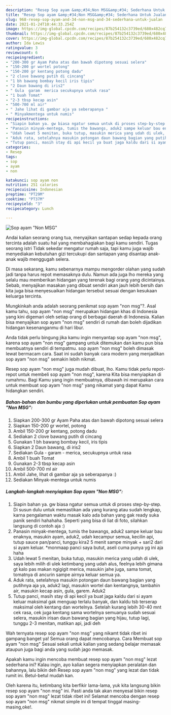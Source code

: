 ```yaml
---
description: "Resep Sop ayam &amp;#34;Non MSG&amp;#34; Sederhana Untuk Jualan"
title: "Resep Sop ayam &amp;#34;Non MSG&amp;#34; Sederhana Untuk Jualan"
slug: 968-resep-sop-ayam-and-34-non-msg-and-34-sederhana-untuk-jualan
date: 2021-01-24T10:44:33.254Z
image: https://img-global.cpcdn.com/recipes/87b254132c3739ed/680x482cq70/sop-ayam-non-msg-foto-resep-utama.jpg
thumbnail: https://img-global.cpcdn.com/recipes/87b254132c3739ed/680x482cq70/sop-ayam-non-msg-foto-resep-utama.jpg
cover: https://img-global.cpcdn.com/recipes/87b254132c3739ed/680x482cq70/sop-ayam-non-msg-foto-resep-utama.jpg
author: Ida Lewis
ratingvalue: 3
reviewcount: 6
recipeingredient:
- "200-300 gr Ayam Paha atas dan bawah dipotong sesuai selera"
- "150-200 gr wortel potong"
- "150-200 gr kentang potong dadu"
- "2 clove bawang putih di cincang"
- "1 bh bawang bombay kecil iris tipis"
- "2 Daun bawang di iris2"
- " Gula  garam  merica secukupnya untuk rasa"
- "1 buah Tomat"
- "2-3 tbsp kecap asin"
- "500-700 ml air"
- " Jahe lihat di gambar aja ya seberapanya "
- " Minyakmentega untuk numis"
recipeinstructions:
- "Siapin bahan ya. gw biasa ngatur semua untuk di proses step-by-step. Di susun dulu untuk memastikan ada yang kurang atau sudah lengkap, karna pengalaman waktu masak kalo ada bahan yang gak ready suka panik sendiri hahahaha. Seperti yang bisa di liat di foto, silahkan langsung di contoh aja :)"
- "Panasin minyak-mentega, tumis the bawangs, aduk2 sampe keluar bau enaknya, masukin ayam, aduk2, udah kecampur semua, kecilin api, tutup sauce pan/panci, tunggu kira2 5 menit sampe minyak + sari2 dari si ayam keluar. *monmaap panci saya butut, aseli cuma punya yg ini aja haha"
- "Udah lewat 5 menitan, buka tutup, masukin merica yang udah di ulek, saya lebih milih di ulek ketimbang yang udah alus, feelnya lebih gimana gt kalo pas makan ngigigit merica, masukin jahe juga, sama tomat, tomatnya di ancurin sampe airnya keluar semua ya."
- "Aduk rata, setelahnya masukin potongan daun bawang bagian yang putihnya aja ya, aduk2 lagi, masukin wortel dan kentangnya, tambahin air, masukin kecap asin, gula, garem. Aduk2"
- "Tutup panci, masih stay di api kecil ya buat jaga kaldu dari si ayam keluar maksimal gak menguap terlalu banyak, dan kaldu tsb terserap maksimal oleh kentang dan wortelnya. Setelah kurang lebih 30-40 mnt cek rasa, cek juga kentang sama wortelnya semuanya sudah sesuai selera, masukin irisan daun bawang bagian yang hijau, tutup lagi, tunggu 2-3 menitan, matikan api, jadi deh"
categories:
- Resep
tags:
- sop
- ayam
- non

katakunci: sop ayam non 
nutrition: 251 calories
recipecuisine: Indonesian
preptime: "PT29M"
cooktime: "PT37M"
recipeyield: "3"
recipecategory: Lunch

---
```



![Sop ayam &#34;Non MSG&#34;](https://img-global.cpcdn.com/recipes/87b254132c3739ed/680x482cq70/sop-ayam-non-msg-foto-resep-utama.jpg)

Andai kalian seorang orang tua, menyajikan santapan sedap kepada orang tercinta adalah suatu hal yang membahagiakan bagi kamu sendiri. Tugas seorang istri Tidak sekedar mengatur rumah saja, tapi kamu juga wajib menyediakan kebutuhan gizi tercukupi dan santapan yang disantap anak-anak wajib menggugah selera.

Di masa  sekarang, kamu sebenarnya mampu mengorder olahan yang sudah jadi tanpa harus repot memasaknya dulu. Namun ada juga lho mereka yang selalu mau memberikan hidangan yang terenak bagi orang yang dicintainya. Sebab, menyajikan masakan yang dibuat sendiri akan jauh lebih bersih dan kita juga bisa menyesuaikan hidangan tersebut sesuai dengan kesukaan keluarga tercinta. 



Mungkinkah anda adalah seorang penikmat sop ayam &#34;non msg&#34;?. Asal kamu tahu, sop ayam &#34;non msg&#34; merupakan hidangan khas di Indonesia yang kini digemari oleh setiap orang di berbagai daerah di Indonesia. Kalian bisa menyajikan sop ayam &#34;non msg&#34; sendiri di rumah dan boleh dijadikan hidangan kesenanganmu di hari libur.

Anda tidak perlu bingung jika kamu ingin menyantap sop ayam &#34;non msg&#34;, karena sop ayam &#34;non msg&#34; gampang untuk ditemukan dan kamu pun bisa membuatnya sendiri di tempatmu. sop ayam &#34;non msg&#34; boleh dimasak lewat bermacam cara. Saat ini sudah banyak cara modern yang menjadikan sop ayam &#34;non msg&#34; semakin lebih nikmat.

Resep sop ayam &#34;non msg&#34; juga mudah dibuat, lho. Kamu tidak perlu repot-repot untuk membeli sop ayam &#34;non msg&#34;, karena Kita bisa menyiapkan di rumahmu. Bagi Kamu yang ingin membuatnya, dibawah ini merupakan cara untuk membuat sop ayam &#34;non msg&#34; yang nikamat yang dapat Kamu hidangkan sendiri.

<!--inarticleads1-->

##### Bahan-bahan dan bumbu yang diperlukan untuk pembuatan Sop ayam &#34;Non MSG&#34;:

1. Siapkan 200-300 gr Ayam Paha atas dan bawah dipotong sesuai selera
1. Siapkan 150-200 gr wortel, potong
1. Ambil 150-200 gr kentang, potong dadu
1. Sediakan 2 clove bawang putih di cincang
1. Gunakan 1 bh bawang bombay kecil, iris tipis
1. Siapkan 2 Daun bawang, di iris2
1. Sediakan  Gula - garam - merica, secukupnya untuk rasa
1. Ambil 1 buah Tomat
1. Gunakan 2-3 tbsp kecap asin
1. Ambil 500-700 ml air
1. Ambil  Jahe, lihat di gambar aja ya seberapanya :)
1. Sediakan  Minyak-mentega untuk numis




<!--inarticleads2-->

##### Langkah-langkah menyiapkan Sop ayam &#34;Non MSG&#34;:

1. Siapin bahan ya. gw biasa ngatur semua untuk di proses step-by-step. Di susun dulu untuk memastikan ada yang kurang atau sudah lengkap, karna pengalaman waktu masak kalo ada bahan yang gak ready suka panik sendiri hahahaha. Seperti yang bisa di liat di foto, silahkan langsung di contoh aja :)
1. Panasin minyak-mentega, tumis the bawangs, aduk2 sampe keluar bau enaknya, masukin ayam, aduk2, udah kecampur semua, kecilin api, tutup sauce pan/panci, tunggu kira2 5 menit sampe minyak + sari2 dari si ayam keluar. *monmaap panci saya butut, aseli cuma punya yg ini aja haha
1. Udah lewat 5 menitan, buka tutup, masukin merica yang udah di ulek, saya lebih milih di ulek ketimbang yang udah alus, feelnya lebih gimana gt kalo pas makan ngigigit merica, masukin jahe juga, sama tomat, tomatnya di ancurin sampe airnya keluar semua ya.
1. Aduk rata, setelahnya masukin potongan daun bawang bagian yang putihnya aja ya, aduk2 lagi, masukin wortel dan kentangnya, tambahin air, masukin kecap asin, gula, garem. Aduk2
1. Tutup panci, masih stay di api kecil ya buat jaga kaldu dari si ayam keluar maksimal gak menguap terlalu banyak, dan kaldu tsb terserap maksimal oleh kentang dan wortelnya. Setelah kurang lebih 30-40 mnt cek rasa, cek juga kentang sama wortelnya semuanya sudah sesuai selera, masukin irisan daun bawang bagian yang hijau, tutup lagi, tunggu 2-3 menitan, matikan api, jadi deh




Wah ternyata resep sop ayam &#34;non msg&#34; yang nikamt tidak ribet ini gampang banget ya! Semua orang dapat mencobanya. Cara Membuat sop ayam &#34;non msg&#34; Sesuai sekali untuk kalian yang sedang belajar memasak ataupun juga bagi anda yang sudah jago memasak.

Apakah kamu ingin mencoba membuat resep sop ayam &#34;non msg&#34; lezat sederhana ini? Kalau ingin, ayo kalian segera menyiapkan peralatan dan bahannya, lalu bikin deh Resep sop ayam &#34;non msg&#34; yang lezat dan tidak rumit ini. Betul-betul mudah kan. 

Oleh karena itu, ketimbang kita berfikir lama-lama, yuk kita langsung bikin resep sop ayam &#34;non msg&#34; ini. Pasti anda tak akan menyesal bikin resep sop ayam &#34;non msg&#34; lezat tidak ribet ini! Selamat mencoba dengan resep sop ayam &#34;non msg&#34; nikmat simple ini di tempat tinggal masing-masing,oke!.

